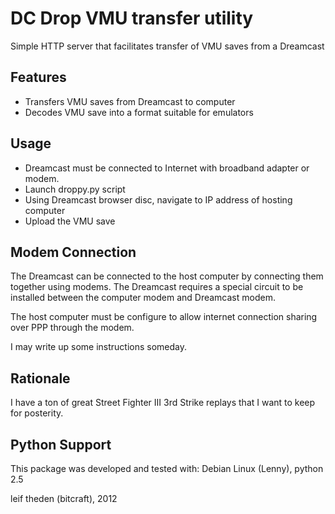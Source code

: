DC Drop VMU transfer utility
============================

Simple HTTP server that facilitates transfer of VMU saves from a Dreamcast


Features
--------

* Transfers VMU saves from Dreamcast to computer
* Decodes VMU save into a format suitable for emulators


Usage
-----

* Dreamcast must be connected to Internet with broadband adapter or modem.
* Launch droppy.py script
* Using Dreamcast browser disc, navigate to IP address of hosting computer
* Upload the VMU save


Modem Connection
----------------

The Dreamcast can be connected to the host computer by connecting them together
using modems.  The Dreamcast requires a special circuit to be installed between
the computer modem and Dreamcast modem.

The host computer must be configure to allow internet connection sharing over
PPP through the modem.

I may write up some instructions someday.


Rationale
---------

I have a ton of great Street Fighter III 3rd Strike replays that I want to keep
for posterity.


Python Support
--------------

This package was developed and tested with:
Debian Linux (Lenny), python 2.5


leif theden (bitcraft), 2012

